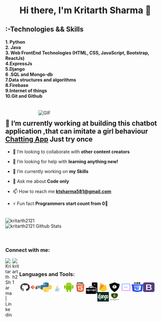 <h1 align="center">Hi there, I'm Kritarth Sharma  👋</h1>
<h2 align="left">:-Technologies && Skills <br></h2>
<h4>
1. Python<br>
2. Java<br>
3. Web FrontEnd Technologies (HTML, CSS, JavaScript, Bootstrap, ReactJs) <br>
4.ExpressJs<br>
5.Django<br>
6 .SQL and Mongo-db<br> 
7.Data structures and algorithms<br>
8.Firebase<br>
9.Internet of things<br>
10.Git and Github
</h4>


<br>

<img align="right" alt="GIF" src="https://media1.giphy.com/media/p4NLw3I4U0idi/200.webp?cid=ecf05e47ut5pr45pj9m7x00dco0dgwmqq1so04zmjkqx6daz&rid=200.webp" width="400px" />

<h2>🌱 I’m currently working at building this chatbot application ,that can imitate a girl behaviour <a href="https://chatrandom.netlify.app/" target="_blank">
Chatting App</a>   Just try once</h2>

- 👯 I’m looking to collaborate with **other content creators**

- 🤔 I’m looking for help with **learning anything new!**

- 🔭 I’m currently working on **my Skills**

- 💬 Ask me about **Code only**

- 📫 How to reach me **ktsharma581@gmail.com**

- ⚡ Fun fact  **Programmers start count from 0🤣**


<br>
<img src="https://github-readme-stats.vercel.app/api/top-langs/?username=kritarth2121&layout=compact&hide=html&hide_border=true,issues&theme=gruvbox" alt="kritarth2121" />
<br />
<img align="leftr" src="https://github-readme-stats.vercel.app/api?username=kritarth2121&include_all_commits=true&count_private=true&show_icons=true&line_height=20&title_color=7A7ADB&icon_color=2234AE&text_color=D3D3D3&bg_color=0,000000,130F40" alt="kritarth2121 Github Stats">
<br />
<br />
<br />

### Connect with me: 

<a href="https://www.linkedin.com/in/kritarth-sharma-15721216b/" target="_blank">
  <img align="left" alt="Kritarth Sharma | Linkedin" title="LinkedIn"  width="22px" src="https://cdn.jsdelivr.net/npm/simple-icons@v3/icons/linkedin.svg"> 
</a>                                                                                                                                     
<a href="https://www.hackerrank.com/kritarth21?hr_r=1/" target="_blank">
  <img align="left" alt="kritarth21" | HackerRank" title="HackerRank" width="22px" src="https://cdn.jsdelivr.net/npm/simple-icons@v3/icons/hackerrank.svg"> 
</a>
                                                                                                                                                                           
<br>

### Languages and Tools:

<img align="left" alt="GitHub" title="Github" width="36px" height="30px" src="https://github.com/kritarth2121/kritarth2121/blob/main/icons8-github-48.png" />
<img align="left" alt="Git" title="Git" width="30px" src="https://raw.githubusercontent.com/github/explore/80688e429a7d4ef2fca1e82350fe8e3517d3494d/topics/git/git.png" />
<img align="left" alt="python" title="Python" width="36px" height="30px" src="https://github.com/kritarth2121/kritarth2121/blob/main/download.jpg" />
<img align="left" alt="java" title="Java" width="36px" src="https://github.com/kritarth2121/kritarth2121/blob/main/java.png" />
<img align="left" alt="Android" title="Android" width="36px" height="30px" src="https://raw.githubusercontent.com/kritarth2121/kritarth2121/master/iconfinder_android_317758.png" />
<img align="left" alt="html5" title="HTML5" width="36px"  height="30px"src="https://github.com/kritarth2121/kritarth2121/blob/main/html.png" />
<img align="left" alt="IOT" title="IOT" width="36px" src="https://github.com/kritarth2121/kritarth2121/blob/main/icons8-device-manager-50.png" />
<img align="left" alt="firebase" title="Firebase" width="36px" height="30px" src="https://github.com/kritarth2121/kritarth2121/blob/main/icons8-google-firebase-console-48.png" />
<img align="left" alt="security" title="Security" width="36px" height="30px" src="https://github.com/kritarth2121/kritarth2121/blob/main/icons8-security-time-50.png" />
<img align="left" alt="SQL" title="SQL" width="36px" height="30px" src="https://github.com/kritarth2121/kritarth2121/blob/main/icons8-sql-64.png" />
<img align="left" alt="css3" title="CSS3" width="36px" height="30px" src="https://github.com/kritarth2121/kritarth2121/blob/main/css.png" />
<img align="left" alt="bootstrap" title="Bootstrap" width="36px" height="30px" src="https://github.com/kritarth2121/kritarth2121/blob/main/bootstrap.png" />
<img align="left" alt="Django" title="Django" width="36px" height="30px" src="https://github.com/kritarth2121/kritarth2121/blob/main/django.png" />
<img align="left" alt="mongo" title="Mongo-db" width="36px" height="30px" src="https://github.com/kritarth2121/kritarth2121/blob/main/mongo.png" />





<br /><br />




